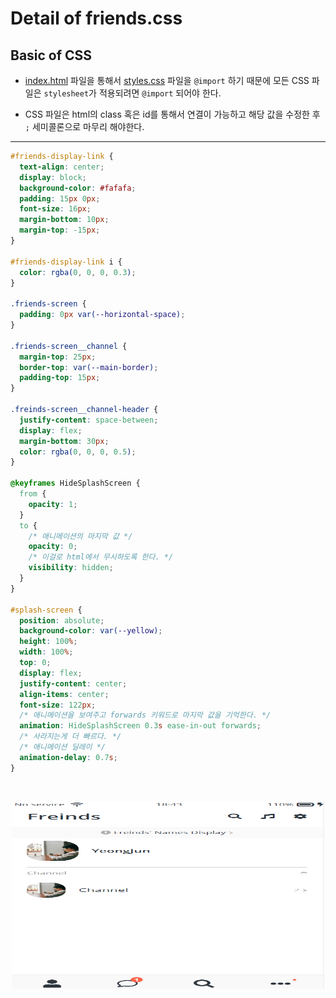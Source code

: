 # Detail of friends.css

## Basic of CSS

- [index.html](https://github.com/dudwns9331/WebStudy/blob/master/kokoa-clone/Details/detail_html/index.md) 파일을 통해서 [styles.css](https://github.com/dudwns9331/WebStudy/blob/master/kokoa-clone/Details/detail_css/styles.md) 파일을 `@import` 하기 때문에 모든 CSS 파일은 `stylesheet`가 적용되려면 `@import` 되어야 한다.

- CSS 파일은 html의 class 혹은 id를 통해서 연결이 가능하고 해당 값을 수정한 후 `;` 세미콜론으로 마무리 해야한다.

---

```css
#friends-display-link {
  text-align: center;
  display: block;
  background-color: #fafafa;
  padding: 15px 0px;
  font-size: 16px;
  margin-bottom: 10px;
  margin-top: -15px;
}

#friends-display-link i {
  color: rgba(0, 0, 0, 0.3);
}

.friends-screen {
  padding: 0px var(--horizontal-space);
}

.friends-screen__channel {
  margin-top: 25px;
  border-top: var(--main-border);
  padding-top: 15px;
}

.freinds-screen__channel-header {
  justify-content: space-between;
  display: flex;
  margin-bottom: 30px;
  color: rgba(0, 0, 0, 0.5);
}

@keyframes HideSplashScreen {
  from {
    opacity: 1;
  }
  to {
    /* 애니메이션의 마지막 값 */
    opacity: 0;
    /* 이걸로 html에서 무시하도록 한다. */
    visibility: hidden;
  }
}

#splash-screen {
  position: absolute;
  background-color: var(--yellow);
  height: 100%;
  width: 100%;
  top: 0;
  display: flex;
  justify-content: center;
  align-items: center;
  font-size: 122px;
  /* 애니메이션을 보여주고 forwards 키워드로 마지막 값을 기억한다. */
  animation: HideSplashScreen 0.3s ease-in-out forwards;
  /* 사라지는게 더 빠르다. */
  /* 애니메이션 딜레이 */
  animation-delay: 0.7s;
}
```

<br/>

<p align="center">
<img src="https://github.com/dudwns9331/WebStudy/blob/master/kokoa-clone/Details/images/screen_friends.PNG" height="300px" width="500px">
</p>
